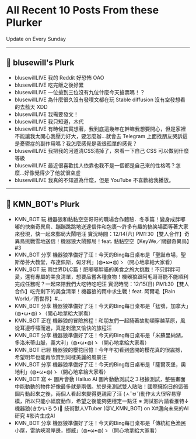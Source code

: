 # All Recent 10 Posts From these Plurker

Update on Every Sunday

---

## 📰 blusewill's Plurk


- blusewillLIVE 我的 Reddit 好恐怖 OAO
- blusewillLIVE 吃完飯之後好累
- blusewillLIVE 一位搶到三位沒有九位什麼今天搶票嗎！？
- blusewillLIVE 為什麼很久沒有發噗文都在玩 Stable diffusion 沒有空發想看的去藍天 XDD
- blusewillLIVE 我需要發文！
- blusewillLIVE 我只知道，木代
- blusewillLIVE 有時候其實想著，我到底這幾年在幹嘛我想要開心，但是家裡不能讓我太開心我壓力好大，要怎麼辦...就會去 Telegram 上面找朋友哭訴這是憂鬱症的副作用嗎？我怎麼感覺是我很孤單的感覺？
- blusewillLIVE 我把我的河道清CSS清掉了，來看一下自己 CSS 可以做到什麼等級
- blusewillLIVE 最近很喜歡找人依靠也我不是一個都是自己來的性格嗎？怎麼...好像覺得少了他就很空虛
- blusewillLIVE 我真的不知道為什麼，但是 YouTube 不喜歡給我播放。

---

## 📰 KMN_BOT's Plurk


- KMN_BOT 玩 機器狼和黏黏空空哥哥的職場合作體驗．冬季篇！變身成胖嘟嘟的快樂奇異鳥、蹦蹦跳跳地送達信件和包裹～許多有趣的搞笑場面等著大家來發現，快一起來郵局大鬧吧汪 實況時間：12/14(六) PM1:30【雙人合作】奇異鳥挑戰雪地送信！機器狼大鬧郵局！feat. 黏黏空空【KeyWe／關鍵奇異鳥】#3
- KMN_BOT 分享 機器狼準備好了汪！今天的Bing每日桌布是「聖誕市場，聖斯蒂芬大教堂，布達佩斯，匈牙利」(◍•ω•◍)ゝ（開心地拿給大家看）
- KMN_BOT 玩 雨世界DLC篇！肥嘟嘟胖貓的美食之旅大挑戰！不只胖胖可愛，還有專屬的美食清單，想要品嘗各種食物！機器狼跟阿毛哥哥能不能順利完成任務呢？一起來陪我們大吃特吃吧汪 實況時間：12/15(日) PM1:30【雙人合作】吃完剩下的美食清單！機器狼的雨中求生戰！feat. 阿爾毛【Rain World／雨世界】#...
- KMN_BOT 分享 機器狼準備好了汪！今天的Bing每日桌布是「猛鴞，加拿大」(◍•ω•◍)ゝ（開心地拿給大家看）
- KMN_BOT 正在 機器狼的冒險旅程！和朋友們一起騎著故勒頓穿越草原，風從耳邊呼嘯而過，真是刺激又愉快的旅程汪
- KMN_BOT 分享 機器狼準備好了汪！今天的Bing每日桌布是「米蘇里納湖，多洛米蒂山脈，義大利」(◍•ω•◍)ゝ（開心地拿給大家看）
- KMN_BOT 已經 機器狼的櫻花回憶！今年年初看到盛開的櫻花真的很震撼，希望明年也能再欣賞到同樣美麗的風景汪
- KMN_BOT 分享 機器狼準備好了汪！今天的Bing每日桌布是「薩爾茨堡，奧地利」(◍•ω•◍)ゝ（開心地拿給大家看）
- KMN_BOT 寫 ← 圖片會動 Hailuo AI 圖片動動測試之３根據測試，整張畫面中能動動的物件好像最多就是兩個。於是來測試雙人貼貼！國際擁抱日的這張圖片動起來之後，兩個人看起來變得更親密了汪 (ㅅ˘ㅂ˘)動作太大很容易穿模，所以只能小幅度動作，希望之後能夠更穩定一點汪 ※ 測試影片請看推特↓機器狼(きかいろう)🔋 技術獸人VTuber (@V_KMN_BOT) on X#邁向未來的AI研究 #影片生成AI
- KMN_BOT 分享 機器狼準備好了汪！今天的Bing每日桌布是「傳統紅色漁民小屋，雷訥峽灣岸邊，挪威」(◍•ω•◍)ゝ（開心地拿給大家看）


